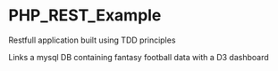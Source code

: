 # PHP_REST_Example
Restfull application built using TDD principles

Links a mysql DB containing fantasy football data with a D3 dashboard
